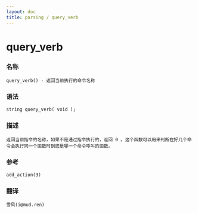 ```yaml
---
layout: doc
title: parsing / query_verb
---
```

# query_verb

### 名称

    query_verb() - 返回当前执行的命令名称

### 语法

    string query_verb( void );

### 描述

    返回当前指令的名称，如果不是通过指令执行的，返回 0 。这个函数可以用来判断在好几个命令会执行同一个函数时到底是哪一个命令呼叫的函数。

### 参考

    add_action(3)

### 翻译

    雪风(i@mud.ren)
